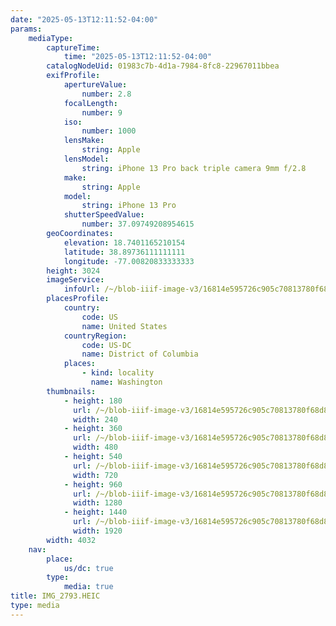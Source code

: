 ```yaml
---
date: "2025-05-13T12:11:52-04:00"
params:
    mediaType:
        captureTime:
            time: "2025-05-13T12:11:52-04:00"
        catalogNodeUid: 01983c7b-4d1a-7984-8fc8-22967011bbea
        exifProfile:
            apertureValue:
                number: 2.8
            focalLength:
                number: 9
            iso:
                number: 1000
            lensMake:
                string: Apple
            lensModel:
                string: iPhone 13 Pro back triple camera 9mm f/2.8
            make:
                string: Apple
            model:
                string: iPhone 13 Pro
            shutterSpeedValue:
                number: 37.09749208954615
        geoCoordinates:
            elevation: 18.7401165210154
            latitude: 38.89736111111111
            longitude: -77.00820833333333
        height: 3024
        imageService:
            infoUrl: /~/blob-iiif-image-v3/16814e595726c905c70813780f68d8f209b2099743e95dc1af2e9e05bd5e38a4/info.json
        placesProfile:
            country:
                code: US
                name: United States
            countryRegion:
                code: US-DC
                name: District of Columbia
            places:
                - kind: locality
                  name: Washington
        thumbnails:
            - height: 180
              url: /~/blob-iiif-image-v3/16814e595726c905c70813780f68d8f209b2099743e95dc1af2e9e05bd5e38a4/full/240%2C180/0/default.jpg
              width: 240
            - height: 360
              url: /~/blob-iiif-image-v3/16814e595726c905c70813780f68d8f209b2099743e95dc1af2e9e05bd5e38a4/full/480%2C360/0/default.jpg
              width: 480
            - height: 540
              url: /~/blob-iiif-image-v3/16814e595726c905c70813780f68d8f209b2099743e95dc1af2e9e05bd5e38a4/full/720%2C540/0/default.jpg
              width: 720
            - height: 960
              url: /~/blob-iiif-image-v3/16814e595726c905c70813780f68d8f209b2099743e95dc1af2e9e05bd5e38a4/full/1280%2C960/0/default.jpg
              width: 1280
            - height: 1440
              url: /~/blob-iiif-image-v3/16814e595726c905c70813780f68d8f209b2099743e95dc1af2e9e05bd5e38a4/full/1920%2C1440/0/default.jpg
              width: 1920
        width: 4032
    nav:
        place:
            us/dc: true
        type:
            media: true
title: IMG_2793.HEIC
type: media
---
```

